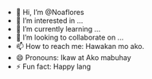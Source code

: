 - 👋 Hi, I’m @Noaflores
- 👀 I’m interested in ...
- 🌱 I’m currently learning ...
- 💞️ I’m looking to collaborate on ...
- 📫 How to reach me: Hawakan mo ako.
- 😄 Pronouns: Ikaw at Ako mabuhay
- ⚡ Fun fact: Happy lang

<!---
Noaflores/Noaflores is a ✨ special ✨ repository because its `README.md` (this file) appears on your GitHub profile.
You can click the Preview link to take a look at your changes.
--->
